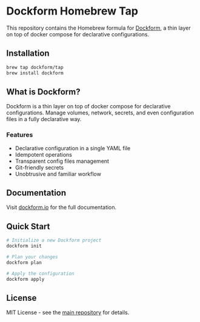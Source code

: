 # Dockform Homebrew Tap

This repository contains the Homebrew formula for [Dockform](https://dockform.io), a thin layer on top of docker compose for declarative configurations.

## Installation

```bash
brew tap dockform/tap
brew install dockform
```

## What is Dockform?

Dockform is a thin layer on top of docker compose for declarative configurations. Manage volumes, network, secrets, and even configuration files in a fully declarative way.

### Features

- Declarative configuration in a single YAML file
- Idempotent operations
- Transparent config files management
- Git-friendly secrets
- Unobtrusive and familiar workflow

## Documentation

Visit [dockform.io](https://dockform.io) for the full documentation.

## Quick Start

```bash
# Initialize a new Dockform project
dockform init

# Plan your changes
dockform plan

# Apply the configuration
dockform apply
```

## License

MIT License - see the [main repository](https://github.com/gcstr/dockform) for details.